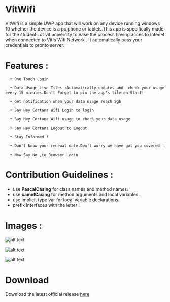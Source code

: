 
VitWifi 
========
VitWifi  is a simple UWP app that will work on any device running windows 10 whether the device is a  pc,phone or tablets.This app is specifically made for  the students of vit university to ease the process  having acces to  Intenet when  connected  to Vit's Wifi Network . It automatically pass your credentials to pronto server.
                

Features :
========
      • One Touch Login
      
      • Data Usage Live Tiles :Automatically updates and  check your usage every 15 minutes.Don't Forget to pin the app's tile on Start!
    
      • Get notification when your data usage reach 9gb
                   
      • Say Hey Cortana Wifi Login to login
                   
      • Say Hey Cortana Wifi usage to check your data usage   
                  
      • Say Hey Cortana Logout to Logout
      
      • Stay Informed !     
      
      • Don't know your renewal date.Don't worry we have got you covered !
      
      • Now Say No ,to Browser Login
      
      

Contribution Guidelines :
========
  - use **PascalCasing** for class names and method names.
  - use  **camelCasing** for method arguments and local variables.
  - use implicit type var for local variable declarations.
  - prefix interfaces with the letter I
  
    
Images :
========
 ![alt text](https://store-images.s-microsoft.com/image/apps.19642.13971297256075044.3ca39e6d-91e8-47bc-918c-9308c6e262e2.953d2257-e8d0-4985-9002-bd5c4ee39b09?w=1399&h=787&q=60 "One Touch Login")

 ![alt text](https://store-images.s-microsoft.com/image/apps.51706.13971297256075044.9b47d0f3-08bb-4704-8b5d-1dfbaeeaa7af.7c2ee212-17b7-43eb-903c-988568169703?w=1399&h=787&q=60 "Autoconnect")
 
  ![alt text](https://store-images.s-microsoft.com/image/apps.24844.13971297256075044.0a520bc7-bc20-4240-944e-3f64f5d13e5e.ec5f9f57-13d9-4004-8030-8bde81506aea?w=1399&h=1367&q=60 "Cortana Integration")
 


  
  
Download
========
Download the latest official release [here](https://www.microsoft.com/store/apps/9n59kdvh84br)



      
      
      
